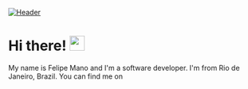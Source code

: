 [![Header](https://raw.githubusercontent.com/MartinHeinz/<OWNER>/<OWNER>/readme_header.png "Header")](https://some-url.dev/)


# Hi there! <img src="https://raw.githubusercontent.com/MartinHeinz/MartinHeinz/master/wave.gif" width="30px">

My name is Felipe Mano and I'm a software developer. I'm from Rio de Janeiro, Brazil. You can find me on 
<!--
**Manofgpa/Manofgpa** is a ✨ _special_ ✨ repository because its `README.md` (this file) appears on your GitHub profile.

Here are some ideas to get you started:

- 🔭 I’m currently working on ...
- 🌱 I’m currently learning ...
- 👯 I’m looking to collaborate on ...
- 🤔 I’m looking for help with ...
- 💬 Ask me about ...
- 📫 How to reach me: ...
- 😄 Pronouns: ...
- ⚡ Fun fact: ...
-->
